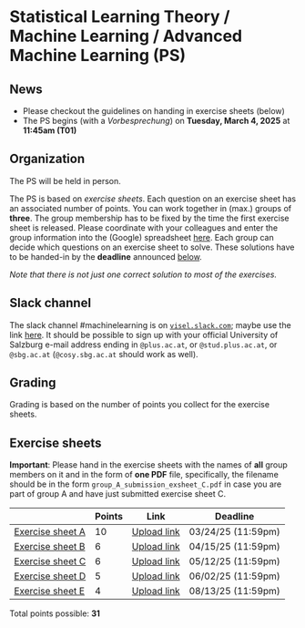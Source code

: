 # Statistical Learning Theory / Machine Learning / Advanced Machine Learning (PS)

## News

- Please checkout the guidelines on handing in exercise sheets (below)
- The PS begins (with a *Vorbesprechung*) on **Tuesday, March 4, 2025** at **11:45am (T01)**

## Organization

The PS will be held in person.

The PS is based on *exercise sheets*. Each question on an exercise sheet has an associated number of points. You can work together in (max.) groups of **three**. The group membership has to be fixed by the time the first exercise sheet is released. Please coordinate with your colleagues and enter the group information into the (Google) spreadsheet [here](https://docs.google.com/spreadsheets/d/1PRRZy7s-641of-0GXz5cncmmDaYmhUjWRPlnfARAomI/edit?usp=sharing). Each group can decide which questions on an exercise sheet to solve. These solutions have to be handed-in by the **deadline** announced [below](#Exercise-sheets).

*Note that there is not just one correct solution to most of the exercises.*

## Slack channel

The slack channel #machinelearning is on [`visel.slack.com`](https://visel.slack.com); maybe use the link [here](https://join.slack.com/t/visel/signup). It should be possible to sign up with your official University of Salzburg e-mail address ending in `@plus.ac.at`, or `@stud.plus.ac.at`, or `@sbg.ac.at` (`@cosy.sbg.ac.at` should work as well).

## Grading

Grading is based on the number of points you collect for the exercise sheets.  

## Exercise sheets

**Important**: Please hand in the exercise sheets with the names of **all** group members on it and in the form of **one PDF** file, specifically, the filename should
be in the form `group_A_submission_exsheet_C.pdf` in case you are part of group A and have just submitted exercise sheet C.

| | **Points** | **Link** | **Deadline** |
|---|---|---|---|
| [Exercise sheet A](exA.pdf)  |  10    | [Upload link](https://plusacat-my.sharepoint.com/:f:/g/personal/roland_kwitt_plus_ac_at/Eq8MlTSfMPlBlFOjVXKMH-UBpO6lb9kAKHdUI4BweKnJsg) | 03/24/25 (11:59pm) |
| [Exercise sheet B](exB.pdf)  |   6    | [Upload link](https://plusacat-my.sharepoint.com/:f:/g/personal/roland_kwitt_plus_ac_at/Et45ZAnaK_xKntxN3unpF8YBlzVkUu0mq1nyDS0ihG7D4A) | 04/15/25 (11:59pm) |
| [Exercise sheet C](exC.pdf)  |   6    | [Upload link](https://plusacat-my.sharepoint.com/:f:/g/personal/roland_kwitt_plus_ac_at/Enlyr-dzygBKr9G77ATTRv0BGkNUESbz2oSd-jojV5sA3g) | 05/12/25 (11:59pm) |
| [Exercise sheet D](exD.pdf)  |   5    | [Upload link](https://plusacat-my.sharepoint.com/:f:/g/personal/roland_kwitt_plus_ac_at/EqiRi9hafpNOghUStmrfOckBWF7H_HcG3uNKqudd9N-UmQ) | 06/02/25 (11:59pm) |
| [Exercise sheet E](exE.pdf)  |   4    | [Upload link](https://plusacat-my.sharepoint.com/:f:/g/personal/roland_kwitt_plus_ac_at/EmtJdHALjFNNkDLANuVqihABVEb772O5Ei-49goeHLGXLg) | 08/13/25 (11:59pm) |


Total points possible: **31**
